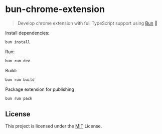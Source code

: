 # bun-chrome-extension

> Develop chrome extension with full TypeScript support using [Bun](https://bun.sh) 🐰

Install dependencies:

```bash
bun install
```

Run:

```bash
bun run dev
```

Build:

```bash
bun run build
```

Package extension for publishing

```bash
bun run pack
```

## License

This project is licensed under the [MIT](/license) License.
